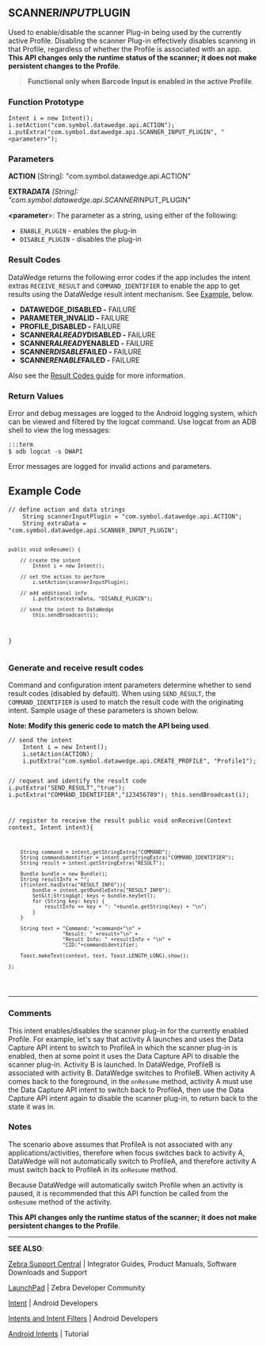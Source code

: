 <h2 id="scanner_input_plugin">SCANNER<em>INPUT</em>PLUGIN</h2>
<p>Used to enable/disable the scanner Plug-in being used by the currently active Profile. Disabling the scanner Plug-in effectively disables scanning in that Profile, regardless of whether the Profile is associated with an app. <strong>This API changes only the runtime status of the scanner; it does not make persistent changes to the Profile</strong>. </p>
<blockquote>
  <p><strong>Functional only when Barcode Input is enabled in the active Profile</strong>. </p>
</blockquote>
<h3 id="functionprototype">Function Prototype</h3>
<pre><code>Intent i = new Intent();
i.setAction("com.symbol.datawedge.api.ACTION");
i.putExtra("com.symbol.datawedge.api.SCANNER_INPUT_PLUGIN", "&lt;parameter&gt;");
</code></pre>
<h3 id="parameters">Parameters</h3>
<p><strong>ACTION</strong> [String]: "com.symbol.datawedge.api.ACTION"</p>
<p><strong>EXTRA<em>DATA</strong> [String]: "com.symbol.datawedge.api.SCANNER</em>INPUT_PLUGIN"</p>
<p><strong>&lt;parameter</strong>&gt;: The parameter as a string, using either of the following:</p>
<ul>
<li><code>ENABLE_PLUGIN</code> - enables the plug-in</li>
<li><code>DISABLE_PLUGIN</code> - disables the plug-in</li>
</ul>
<h3 id="resultcodes">Result Codes</h3>
<p>DataWedge returns the following error codes if the app includes the intent extras <code>RECEIVE_RESULT</code> and <code>COMMAND_IDENTIFIER</code> to enable the app to get results using the DataWedge result intent mechanism. See <a href="#example">Example</a>, below. </p>
<ul>
<li><strong>DATAWEDGE_DISABLED -</strong> FAILURE</li>
<li><strong>PARAMETER_INVALID -</strong> FAILURE</li>
<li><strong>PROFILE_DISABLED -</strong> FAILURE</li>
<li><strong>SCANNER<em>ALREADY</em>DISABLED -</strong> FAILURE</li>
<li><strong>SCANNER<em>ALREADY</em>ENABLED -</strong> FAILURE</li>
<li><strong>SCANNER<em>DISABLE</em>FAILED -</strong> FAILURE</li>
<li><strong>SCANNER<em>ENABLE</em>FAILED -</strong> FAILURE</li>
</ul>
<p>Also see the <a href="../resultinfo">Result Codes guide</a> for more information.  </p>
<h3 id="returnvalues">Return Values</h3>
<p>Error and debug messages are logged to the Android logging system, which can be viewed and filtered by the logcat command. Use logcat from an ADB shell to view the log messages:</p>
<pre><code>:::term
$ adb logcat -s DWAPI
</code></pre>
<p>Error messages are logged for invalid actions and parameters. </p>
<h2 id="examplecode">Example Code</h2>
<pre><code>// define action and data strings
    String scannerInputPlugin = "com.symbol.datawedge.api.ACTION";
    String extraData = "com.symbol.datawedge.api.SCANNER_INPUT_PLUGIN";

    public void onResume() {

        // create the intent
            Intent i = new Intent();

        // set the action to perform
            i.setAction(scannerInputPlugin);

        // add additional info
            i.putExtra(extraData, "DISABLE_PLUGIN");

        // send the intent to DataWedge
            this.sendBroadcast(i);
}
</code></pre>
<h3 id="generateandreceiveresultcodes">Generate and receive result codes</h3>
<p>Command and configuration intent parameters determine whether to send result codes (disabled by default). When using <code>SEND_RESULT</code>, the <code>COMMAND_IDENTIFIER</code> is used to match the result code with the originating intent. Sample usage of these parameters is shown below. </p>
<p><strong>Note: Modify this generic code to match the API being used</strong>.  </p>
<pre><code>// send the intent
    Intent i = new Intent();
    i.setAction(ACTION);
    i.putExtra("com.symbol.datawedge.api.CREATE_PROFILE", "Profile1");

// request and identify the result code
    i.putExtra("SEND_RESULT","true");
    i.putExtra("COMMAND_IDENTIFIER","123456789");
    this.sendBroadcast(i);

// register to receive the result
    public void onReceive(Context context, Intent intent){

        String command = intent.getStringExtra("COMMAND");
        String commandidentifier = intent.getStringExtra("COMMAND_IDENTIFIER");
        String result = intent.getStringExtra("RESULT");

        Bundle bundle = new Bundle();
        String resultInfo = "";
        if(intent.hasExtra("RESULT_INFO")){
            bundle = intent.getBundleExtra("RESULT_INFO");
            Set&lt;String&gt; keys = bundle.keySet();
            for (String key: keys) {
                resultInfo += key + ": "+bundle.getString(key) + "\n";
            }
        }

        String text = "Command: "+command+"\n" +
                      "Result: " +result+"\n" +
                      "Result Info: " +resultInfo + "\n" +
                      "CID:"+commandidentifier;

        Toast.makeText(context, text, Toast.LENGTH_LONG).show();

    };
</code></pre>
<hr />
<h3 id="comments">Comments</h3>
<p>This intent enables/disables the scanner plug-in for the currently enabled Profile. For example, let's say that activity A launches and uses the Data Capture API intent to switch to ProfileA in which the scanner plug-in is enabled, then at some point it uses the Data Capture API to disable the scanner plug-in. Activity B is launched. In DataWedge, ProfileB is associated with activity B. DataWedge switches to ProfileB. When activity A comes back to the foreground, in the <code>onResume</code> method, activity A must use the Data Capture API intent to switch back to ProfileA, then use the Data Capture API intent again to disable the scanner plug-in, to return back to the state it was in.</p>
<h3 id="notes">Notes</h3>
<p>The scenario above assumes that ProfileA is not associated with any applications/activities, therefore when focus switches back to activity A, DataWedge will not automatically switch to ProfileA, and therefore activity A must switch back to ProfileA in its <code>onResume</code> method.</p>
<p>Because DataWedge will automatically switch Profile when an activity is paused, it is recommended that this API function be called from the <code>onResume</code> method of the activity.</p>
<p><strong>This API changes only the runtime status of the scanner; it does not make persistent changes to the Profile</strong>. </p>
<hr />
<p><strong>SEE ALSO</strong>:</p>
<p><a href="https://www.zebra.com/us/en/support-downloads.html">Zebra Support Central</a> | Integrator Guides, Product Manuals, Software Downloads and Support</p>
<p><a href="https://developer.zebra.com/welcome">LaunchPad</a> | Zebra Developer Community</p>
<p><a href="https://developer.android.com/reference/android/content/Intent.html">Intent</a> | Android Developers</p>
<p><a href="http://developer.android.com/guide/components/intents-filters.html">Intents and Intent Filters</a> | Android Developers</p>
<p><a href="http://www.vogella.com/tutorials/AndroidIntent/article.html">Android Intents</a> | Tutorial</p>